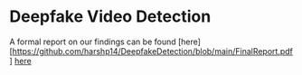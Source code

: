﻿# Deepfake Video Detection

 A formal report on our findings can be found [here][https://github.com/harshp14/DeepfakeDetection/blob/main/FinalReport.pdf]
 [here](https://github.com/harshp14/DeepfakeDetection/blob/main/FinalReport.pdf)
